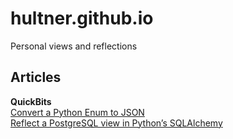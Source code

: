 # hultner.github.io
Personal views and reflections

## Articles

**QuickBits**  
[Convert a Python Enum to JSON](https://hultner.github.io/quickbits/2018-03-12-python-json-serializable-enum)  
[Reflect a PostgreSQL view in Python’s SQLAlchemy](https://hultner.github.io/quickbits/2017-10-23-postgresql-reflection-views-python-sqlalchemy.html)  

